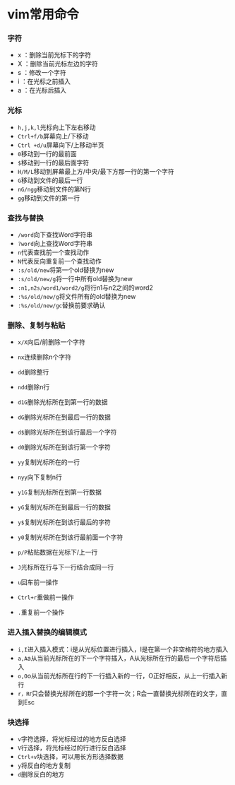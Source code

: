 # vim常用命令

### 字符

* x ：删除当前光标下的字符
* X ：删除当前光标左边的字符
* s ：修改一个字符
* i  ：在光标之前插入
* a ：在光标后插入

### 光标

* `h,j,k,l`光标向上下左右移动
* `Ctrl+f/b`屏幕向上/下移动
* `Ctrl +d/u`屏幕向下/上移动半页
* `0`移动到一行的最前面
* `$`移动到一行的最后面字符
* `H/M/L`移动到屏幕最上方/中央/最下方那一行的第一个字符
* `G`移动到文件的最后一行
* `nG/ngg`移动到文件的第N行
* `gg`移动到文件的第一行

### 查找与替换

* `/word`向下查找Word字符串
* `?word`向上查找Word字符串
* `n`代表查找前一个查找动作
* `N`代表反向重复前一个查找动作
* `:s/old/new`将第一个old替换为new
* `:s/old/new/g`将一行中所有old替换为new
* `:n1,n2s/word1/word2/g`将行n1与n2之间的word2
* `:%s/old/new/g`将文件所有的old替换为new
* `:%s/old/new/gc`替换前要求确认

### 删除、复制与粘贴

* `x/X`向后/前删除一个字符

* `nx`连续删除n个字符

* `dd`删除整行

* `ndd`删除n行
* `d1G`删除光标所在到第一行的数据
* `dG`删除光标所在到最后一行的数据
* `d$`删除光标所在到该行最后一个字符
* `d0`删除光标所在到该行第一个字符
* `yy`复制光标所在的一行
* `nyy`向下复制n行
* `y1G`复制光标所在到第一行数据
* `yG`复制光标所在到最后一行的数据
* `y$`复制光标所在到该行最后的字符
* `y0`复制光标所在到该行最前面一个字符
* `p/P`粘贴数据在光标下/上一行
* `J`光标所在行与下一行结合成同一行
* `u`回车前一操作
* `Ctrl+r`重做前一操作
* `.`重复前一个操作

### 进入插入替换的编辑模式

* `i,I`进入插入模式：i是从光标位置进行插入，I是在第一个非空格符的地方插入
* `a,A`a从当前光标所在的下一个字符插入，A从光标所在行的最后一个字符后插入
* `o,O`o从当前光标所在行的下一行插入新的一行，O正好相反，从上一行插入新行
* `r，R`r只会替换光标所在的那一个字符一次；R会一直替换光标所在的文字，直到Esc

### 块选择

* `v`字符选择，将光标经过的地方反白选择
* `V`行选择，将光标经过的行进行反白选择
* `Ctrl+v`块选择，可以用长方形选择数据
* `y`将反白的地方复制
* `d`删除反白的地方

